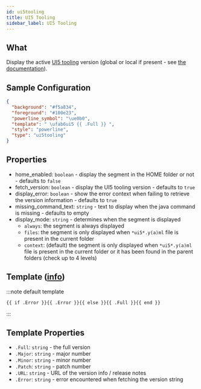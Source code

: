 ```yaml
---
id: ui5tooling
title: UI5 Tooling
sidebar_label: UI5 Tooling
---
```


## What

Display the active [UI5 tooling][ui5-homepage] version (global or local if present -
see [the documentation][ui5-version-help]).

## Sample Configuration

```json
{
  "background": "#f5a834",
  "foreground": "#100e23",
  "powerline_symbol": "\ue0b0",
  "template": " \ufab6ui5 {{ .Full }} ",
  "style": "powerline",
  "type": "ui5tooling"
}
```

## Properties

- home_enabled: `boolean` - display the segment in the HOME folder or not - defaults to `false`
- fetch_version: `boolean` - display the UI5 tooling version - defaults to `true`
- display_error: `boolean` - show the error context when failing to retrieve the version information - defaults to `true`
- missing_command_text: `string` - text to display when the java command is missing - defaults to empty
- display_mode: `string` - determines when the segment is displayed
  - `always`: the segment is always displayed
  - `files`: the segment is only displayed when `*ui5*.y(a)ml` file is present in the current folder
  - `context`: (default) the segment is only displayed when `*ui5*.y(a)ml` file is present in the current folder
    or it has been found in the parent folders (check up to 4 levels)

## Template ([info][templates])

:::note default template

```template
{{ if .Error }}{{ .Error }}{{ else }}{{ .Full }}{{ end }}
```

:::

## Template Properties

- `.Full`: `string` - the full version
- `.Major`: `string` - major number
- `.Minor`: `string` - minor number
- `.Patch`: `string` - patch number
- `.URL`: `string` - URL of the version info / release notes
- `.Error`: `string` - error encountered when fetching the version string

[templates]: /docs/configuration/templates
[ui5-homepage]: https://sap.github.io/ui5-tooling
[ui5-version-help]: https://sap.github.io/ui5-tooling/pages/CLI/#ui5-versions
